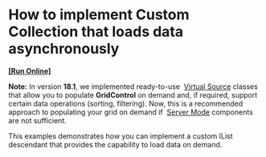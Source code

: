 # How to implement Custom Collection that loads data asynchronously
<!-- run online -->
**[[Run Online]](https://codecentral.devexpress.com/e4729/)**
<!-- run online end -->


<p><b>Note:</b> In version <b>18.1</b>, we implemented ready-to-use  <a href="https://documentation.devexpress.com/WPF/10803/Controls-and-Libraries/Data-Grid/Binding-to-Data/Binding-to-any-Data-Source-with-Virtual-Sources">Virtual Source</a> classes that allow you to populate <b>GridControl</b> on demand and, if required, support certain data operations (sorting, filtering). Now, this is a recommended approach to populating your grid on demand if  <a href="https://documentation.devexpress.com/WPF/9588/Controls-and-Libraries/Data-Grid/Binding-to-Data/Server-Mode">Server Mode</a> components are not sufficient.

<p>This examples demonstrates how you can implement a custom IList descendant that provides the capability to load data on demand.</p>


<br/>
